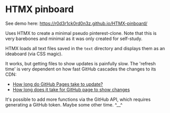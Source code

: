 # HTMX pinboard


See demo here:
https://r0d3r1ck0rd0n3z.github.io/HTMX-pinboard/


Uses HTMX to create a minimal pseudo pinterest-clone. Note that this is very barebones and minimal as it was only created for self-study.


HTMX loads all text files saved in the `text` directory and displays them as an ideaboard (via CSS magic).


It works, but getting files to show updates is painfully slow. The 'refresh time' is very dependent on how fast GitHub cascades the changes to its CDN:
* [How long do GitHub Pages take to update?](https://joshdance.medium.com/how-long-do-github-pages-take-to-update-52018f98f781)
* [How long does it take for GitHub page to show changes](https://stackoverflow.com/questions/24851824/how-long-does-it-take-for-github-page-to-show-changes-after-changing-index-html)


It's possible to add more functions via the GitHub API, which requires generating a GitHub token. Maybe some other time.  ^__^ 
<br>
